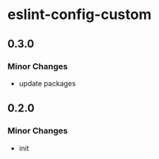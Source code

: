 # eslint-config-custom

## 0.3.0

### Minor Changes

- update packages

## 0.2.0

### Minor Changes

- init
